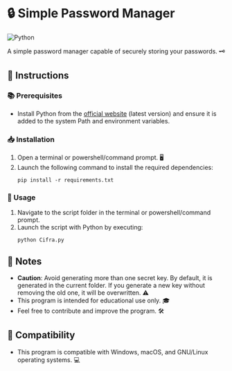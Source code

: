 # 🔒 Simple Password Manager 

![Python](https://img.shields.io/badge/-Python-black?style=flat-square&logo=Python)

A simple password manager capable of securely storing your passwords. 🗝️

## 📝 Instructions

### 📚 Prerequisites
- Install Python from the [official website](https://www.python.org/) (latest version) and ensure it is added to the system Path and environment variables.

### 📥 Installation
1. Open a terminal or powershell/command prompt. 🖥️
2. Launch the following command to install the required dependencies:
    ```
    pip install -r requirements.txt
    ```

### 🚀 Usage
1. Navigate to the script folder in the terminal or powershell/command prompt.
2. Launch the script with Python by executing:
    ```
    python Cifra.py
    ```

## 📌 Notes
- **Caution**: Avoid generating more than one secret key. By default, it is generated in the current folder. If you generate a new key without removing the old one, it will be overwritten. ⚠️
- This program is intended for educational use only. 🎓
- Feel free to contribute and improve the program. 🛠️

## 🔄 Compatibility
- This program is compatible with Windows, macOS, and GNU/Linux operating systems. 💻
